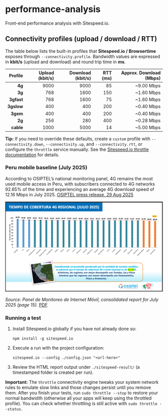 # performance-analysis
Front-end performance analysis with Sitespeed.io.

## Connectivity profiles (upload / download / RTT)

The table below lists the built-in profiles that **Sitespeed.io / Browsertime** exposes through `--connectivity.profile`. Bandwidth values are expressed in **kbit/s** (upload and download) and round trip time in **ms**.

| Profile  | Upload (kbit/s) | Download (kbit/s) | RTT (ms) | Approx. Download (Mbps) |
|---------:|----------------:|------------------:|---------:|------------------------:|
| **4g**   | 9000            | 9000              | 85       | ~9.00 Mbps              |
| **3g**   | 768             | 1600              | 150      | ~1.60 Mbps              |
| **3gfast** | 768           | 1600              | 75       | ~1.60 Mbps              |
| **3gslow** | 400           | 400               | 200      | ~0.40 Mbps              |
| **3gem** | 400             | 400               | 200      | ~0.40 Mbps              |
| **2g**   | 256             | 280               | 400      | ~0.28 Mbps              |
| **cable**| 1000            | 5000              | 14       | ~5.00 Mbps              |

**Tip:** If you need to override these defaults, create a `custom` profile with `--connectivity.down`, `--connectivity.up`, and `--connectivity.rtt`, or configure the `throttle` service manually. See the [Sitespeed.io throttle documentation](https://www.sitespeed.io/documentation/throttle) for details.

### Peru mobile baseline (July 2025)

According to OSIPTEL’s national monitoring panel, 4G remains the most used mobile access in Peru, with subscribers connected to 4G networks 92.65% of the time and experiencing an average 4G download speed of 12.16 Mbps in July 2025. [OSIPTEL press release, 29 Aug 2025](https://www.gob.pe/institucion/osiptel/noticias/1235780-osiptel-estos-fueron-los-indicadores-de-calidad-de-internet-movil-en-julio-de-2025)

![4G coverage time in Peru - July 2025](assets/tiempo-cobertura-julio-2025.png)

*Source: Panel de Monitoreo de Internet Móvil, consolidated report for July 2025 (page 15).* [PDF](https://sociedadtelecom.pe/wp-content/uploads/2025/08/Panel_de_Monitoreo_Internet_Movil_Consolidado_Julio_2025.pdf)

### Running a test

1. Install Sitespeed.io globally if you have not already done so:
   ```
   npm install -g sitespeed.io
   ```
2. Execute a run with the project configuration:
   ```
   sitespeed.io --config ./config.json "<url-here>"
   ```
3. Review the HTML report output under `./sitespeed-result/` (a timestamped folder is created per run).

**Important:** The `throttle` connectivity engine tweaks your system network rules to emulate slow links and those changes persist until you remove them. After you finish your tests, run `sudo throttle --stop` to restore your normal bandwidth (otherwise all your apps will keep using the throttled profile). You can check whether throttling is still active with `sudo throttle --status`.
